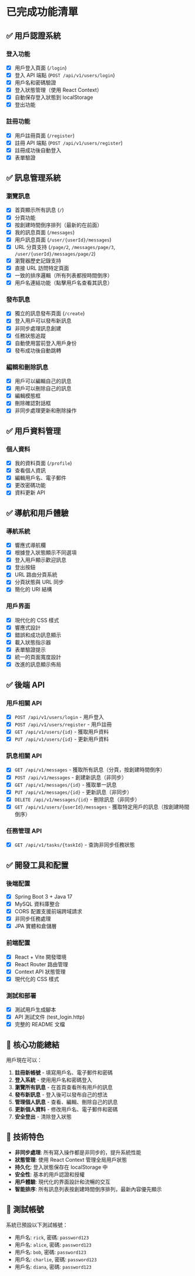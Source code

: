 # 已完成功能清單

## ✅ 用戶認證系統

### 登入功能
- [x] 用戶登入頁面 (`/login`)
- [x] 登入 API 端點 (`POST /api/v1/users/login`)
- [x] 用戶名和密碼驗證
- [x] 登入狀態管理（使用 React Context）
- [x] 自動保存登入狀態到 localStorage
- [x] 登出功能

### 註冊功能
- [x] 用戶註冊頁面 (`/register`)
- [x] 註冊 API 端點 (`POST /api/v1/users/register`)
- [x] 註冊成功後自動登入
- [x] 表單驗證

## ✅ 訊息管理系統

### 瀏覽訊息
- [x] 首頁顯示所有訊息 (`/`)
- [x] 分頁功能
- [x] 按創建時間倒序排列（最新的在前面）
- [x] 我的訊息頁面 (`/messages`)
- [x] 用戶訊息頁面 (`/user/{userId}/messages`)
- [x] URL 分頁支持 (`/page/2`, `/messages/page/3`, `/user/{userId}/messages/page/2`)
- [x] 瀏覽器歷史記錄支持
- [x] 直接 URL 訪問特定頁面
- [x] 一致的排序邏輯（所有列表都按時間倒序）
- [x] 用戶名連結功能（點擊用戶名查看其訊息）

### 發布訊息
- [x] 獨立的訊息發布頁面 (`/create`)
- [x] 登入用戶可以發布新訊息
- [x] 非同步處理訊息創建
- [x] 任務狀態追蹤
- [x] 自動使用當前登入用戶身份
- [x] 發布成功後自動跳轉

### 編輯和刪除訊息
- [x] 用戶可以編輯自己的訊息
- [x] 用戶可以刪除自己的訊息
- [x] 編輯模態框
- [x] 刪除確認對話框
- [x] 非同步處理更新和刪除操作

## ✅ 用戶資料管理

### 個人資料
- [x] 我的資料頁面 (`/profile`)
- [x] 查看個人資訊
- [x] 編輯用戶名、電子郵件
- [x] 更改密碼功能
- [x] 資料更新 API

## ✅ 導航和用戶體驗

### 導航系統
- [x] 響應式導航欄
- [x] 根據登入狀態顯示不同選項
- [x] 登入用戶顯示歡迎訊息
- [x] 登出按鈕
- [x] URL 路由分頁系統
- [x] 分頁狀態與 URL 同步
- [x] 簡化的 URI 結構

### 用戶界面
- [x] 現代化的 CSS 樣式
- [x] 響應式設計
- [x] 錯誤和成功訊息顯示
- [x] 載入狀態指示器
- [x] 表單驗證提示
- [x] 統一的頁面寬度設計
- [x] 改進的訊息顯示佈局

## ✅ 後端 API

### 用戶相關 API
- [x] `POST /api/v1/users/login` - 用戶登入
- [x] `POST /api/v1/users/register` - 用戶註冊
- [x] `GET /api/v1/users/{id}` - 獲取用戶資料
- [x] `PUT /api/v1/users/{id}` - 更新用戶資料

### 訊息相關 API
- [x] `GET /api/v1/messages` - 獲取所有訊息（分頁，按創建時間倒序）
- [x] `POST /api/v1/messages` - 創建新訊息（非同步）
- [x] `GET /api/v1/messages/{id}` - 獲取單一訊息
- [x] `PUT /api/v1/messages/{id}` - 更新訊息（非同步）
- [x] `DELETE /api/v1/messages/{id}` - 刪除訊息（非同步）
- [x] `GET /api/v1/users/{userId}/messages` - 獲取特定用戶的訊息（按創建時間倒序）

### 任務管理 API
- [x] `GET /api/v1/tasks/{taskId}` - 查詢非同步任務狀態

## ✅ 開發工具和配置

### 後端配置
- [x] Spring Boot 3 + Java 17
- [x] MySQL 資料庫整合
- [x] CORS 配置支援前端跨域請求
- [x] 非同步任務處理
- [x] JPA 實體和倉儲層

### 前端配置
- [x] React + Vite 開發環境
- [x] React Router 路由管理
- [x] Context API 狀態管理
- [x] 現代化的 CSS 樣式

### 測試和部署
- [x] 測試用戶生成腳本
- [x] API 測試文件 (test_login.http)
- [x] 完整的 README 文檔

## 🎯 核心功能總結

用戶現在可以：

1. **註冊新帳號** - 填寫用戶名、電子郵件和密碼
2. **登入系統** - 使用用戶名和密碼登入
3. **瀏覽所有訊息** - 在首頁查看所有用戶的訊息
4. **發布新訊息** - 登入後可以發布自己的想法
5. **管理個人訊息** - 查看、編輯、刪除自己的訊息
6. **更新個人資料** - 修改用戶名、電子郵件和密碼
7. **安全登出** - 清除登入狀態

## 🔧 技術特色

- **非同步處理**: 所有寫入操作都是非同步的，提升系統性能
- **狀態管理**: 使用 React Context 管理全局用戶狀態
- **持久化**: 登入狀態保存在 localStorage 中
- **安全性**: 基本的用戶認證和授權
- **用戶體驗**: 現代化的界面設計和流暢的交互
- **智能排序**: 所有訊息列表按創建時間倒序排列，最新內容優先顯示

## 📝 測試帳號

系統已預設以下測試帳號：
- 用戶名: `rick`, 密碼: `password123`
- 用戶名: `alice`, 密碼: `password123`
- 用戶名: `bob`, 密碼: `password123`
- 用戶名: `charlie`, 密碼: `password123`
- 用戶名: `diana`, 密碼: `password123`